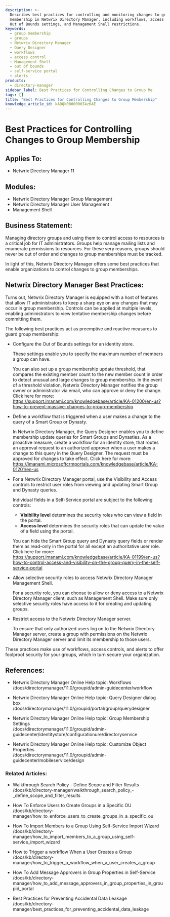 ```yaml
---
description: >-
  Describes best practices for controlling and monitoring changes to group
  membership in Netwrix Directory Manager, including workflows, access controls,
  Out of Bounds settings, and Management Shell restrictions.
keywords:
  - group membership
  - groups
  - Netwrix Directory Manager
  - Query Designer
  - workflows
  - access control
  - Management Shell
  - out of bounds
  - self-service portal
  - alerts
products:
  - directory-manager
sidebar_label: Best Practices for Controlling Changes to Group Me
tags: []
title: "Best Practices for Controlling Changes to Group Membership"
knowledge_article_id: kA0Qk0000000I4zKAE
---
```


# Best Practices for Controlling Changes to Group Membership

## Applies To:

- Netwrix Directory Manager 11

## Modules:

- Netwrix Directory Manager Group Management
- Netwrix Directory Manager User Management
- Management Shell

## Business Statement:

Managing directory groups and using them to control access to resources is a critical job for IT administrators. Groups help manage mailing lists and enumerate permissions to resources. For these very reasons, groups should never be out of order and changes to group memberships must be tracked.

In light of this, Netwrix Directory Manager offers some best practices that enable organizations to control changes to group memberships.

## Netwrix Directory Manager Best Practices:

Turns out, Netwrix Directory Manager is equipped with a host of features that allow IT administrators to keep a sharp eye on any changes that may occur in group membership. Controls can be applied at multiple levels, enabling administrators to view tentative membership changes before committing them.

The following best practices act as preemptive and reactive measures to guard group membership:

- Configure the Out of Bounds settings for an identity store.

  These settings enable you to specify the maximum number of members a group can have.

  You can also set up a group membership update threshold, that compares the existing member count to the new member count in order to detect unusual and large changes to group membership. In the event of a threshold violation, Netwrix Directory Manager notifies the group owner or administrator via email, who can approve or deny the change. Click here for more: https://support.imanami.com/knowledgebase/article/KA-01200/en-us?how-to-prevent-massive-changes-to-group-membership

- Define a workflow that is triggered when a user makes a change to the query of a Smart Group or Dynasty.

  In Netwrix Directory Manager, the Query Designer enables you to define membership update queries for Smart Groups and Dynasties. As a proactive measure, create a workflow for an identity store, that routes an approval request to an authorized approver when a user makes a change to this query in the Query Designer. The request must be approved for changes to take effect. Click here for more: https://imanami.microsoftcrmportals.com/knowledgebase/article/KA-01201/en-us

- For a Netwrix Directory Manager portal, use the Visibility and Access controls to restrict user roles from viewing and updating Smart Group and Dynasty queries.

  Individual fields in a Self-Service portal are subject to the following controls:

  - **Visibility level** determines the security roles who can view a field in the portal.
  - **Access level** determines the security roles that can update the value of a field using the portal.

  You can hide the Smart Group query and Dynasty query fields or render them as read-only in the portal for all except an authoritative user role. Click here for more: https://support.imanami.com/knowledgebase/article/KA-01199/en-us?how-to-control-access-and-visibility-on-the-group-query-in-the-self-service-portal

- Allow selective security roles to access Netwrix Directory Manager Management Shell.

  For a security role, you can choose to allow or deny access to a Netwrix Directory Manager client, such as Management Shell. Make sure only selective security roles have access to it for creating and updating groups.

- Restrict access to the Netwrix Directory Manager server.

  To ensure that only authorized users log on to the Netwrix Directory Manager server, create a group with permissions on the Netwrix Directory Manager server and limit its membership to those users.

These practices make use of workflows, access controls, and alerts to offer foolproof security for your groups, which in turn secure your organization.

## References:

- Netwrix Directory Manager Online Help topic: Workflows  
  /docs/directorymanager/11.0/groupid/admin-guidecenter/workflow

- Netwrix Directory Manager Online Help topic: Query Designer dialog box  
  /docs/directorymanager/11.0/groupid/portal/group/querydesigner

- Netwrix Directory Manager Online Help topic: Group Membership Settings  
  /docs/directorymanager/11.0/groupid/admin-guidecenter/identitystore/configurationure/directoryservice

- Netwrix Directory Manager Online Help topic: Customize Object Properties  
  /docs/directorymanager/11.0/groupid/admin-guidecenter/mobileservice/design

### Related Articles:

- Walkthrough Search Policy - Define Scope and Filter Results  
  /docs/kb/directory-manager/walkthrough_search_policy_-_define_scope_and_filter_results

- How To Enforce Users to Create Groups in a Specific OU  
  /docs/kb/directory-manager/how_to_enforce_users_to_create_groups_in_a_specific_ou

- How To Import Members to a Group Using Self-Service Import Wizard  
  /docs/kb/directory-manager/how_to_import_members_to_a_group_using_self-service_import_wizard

- How to Trigger a workflow When a User Сreates a Group  
  /docs/kb/directory-manager/how_to_trigger_a_workflow_when_a_user_сreates_a_group

- How To Add Message Approvers in Group Properties in Self-Service  
  /docs/kb/directory-manager/how_to_add_message_approvers_in_group_properties_in_groupid_portal

- Best Practices for Preventing Accidental Data Leakage  
  /docs/kb/directory-manager/best_practices_for_preventing_accidental_data_leakage
